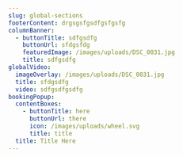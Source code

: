 ```yaml
---
slug: global-sections
footerContent: drgsgsfgsdfgsfgsfg
columnBanner:
  - buttonTitle: sdfgsdfg
    buttonUrl: sfdgsfdg
    featuredImage: /images/uploads/DSC_0031.jpg
    title: sdfgsdfg
globalVideo:
  imageOverlay: /images/uploads/DSC_0031.jpg
  title: sfdgsdfg
  video: sdfgsdfgsdfg
bookingPopup:
  contentBoxes:
    - buttonTitle: here
      buttonUrl: there
      icon: /images/uploads/wheel.svg
      title: title
  title: Title Here
---
```

